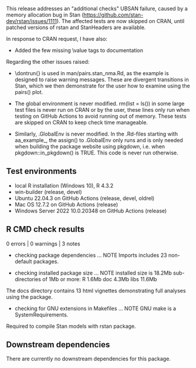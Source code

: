 This release addresses an "additional checks" UBSAN failure, caused by a memory
allocation bug in Stan (https://github.com/stan-dev/rstan/issues/1111). The
affected tests are now skipped on CRAN, until patched versions of rstan and
StanHeaders are available.

In response to CRAN request, I have also:

* Added the few missing \value tags to documentation

Regarding the other issues raised:

* \dontrun{} is used in man/pairs.stan_nma.Rd, as the example is designed to
  raise warning messages. These are divergent transitions in Stan, which we then
  demonstrate for the user how to examine using the pairs() plot.
  
* The global environment is never modified. rm(list = ls()) in some large test
  files is never run on CRAN or by the user, these lines only run when testing 
  on GitHub Actions to avoid running out of memory. These tests are skipped on 
  CRAN to keep check time manageable.
  
* Similarly, .GlobalEnv is never modified. In the .Rd-files starting with 
  aa_example_, the assign() to .GlobalEnv only runs and is only needed when 
  building the package website using pkgdown, i.e. when pkgdown::in_pkgdown() is
  TRUE. This code is never run otherwise.
  

## Test environments
* local R installation (Windows 10), R 4.3.2
* win-builder (release, devel)
* Ubuntu 22.04.3 on GitHub Actions (release, devel, oldrel)
* Mac OS 12.7.2 on GitHub Actions (release)
* Windows Server 2022 10.0.20348 on GitHub Actions (release)

## R CMD check results

0 errors | 0 warnings | 3 notes

* checking package dependencies ... NOTE
  Imports includes 23 non-default packages.

* checking installed package size ... NOTE
  installed size is 18.2Mb
  sub-directories of 1Mb or more:
    R      1.6Mb
    doc    4.3Mb
    libs  11.6Mb

The docs directory contains 13 html vignettes demonstrating full analyses using
the package.

* checking for GNU extensions in Makefiles ... NOTE
  GNU make is a SystemRequirements.

Required to compile Stan models with rstan package.

## Downstream dependencies
There are currently no downstream dependencies for this package.

